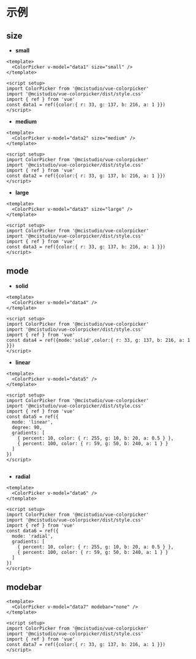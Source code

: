 # 示例
## size

- **small** 
<ColorPicker v-model="data1" size="small" />

```vue
<template>
  <ColorPicker v-model="data1" size="small" />
</template>

<script setup>
import ColorPicker from '@mcistudio/vue-colorpicker'
import '@mcistudio/vue-colorpicker/dist/style.css'
import { ref } from 'vue'
const data1 = ref({color:{ r: 33, g: 137, b: 216, a: 1 }})
</script>
```

- **medium**
<ColorPicker v-model="data2" size="medium" />

```vue
<template>
  <ColorPicker v-model="data2" size="medium" />
</template>

<script setup>
import ColorPicker from '@mcistudio/vue-colorpicker'
import '@mcistudio/vue-colorpicker/dist/style.css'
import { ref } from 'vue'
const data2 = ref({color:{ r: 33, g: 137, b: 216, a: 1 }})
</script>
```

- **large** 
<ColorPicker v-model="data3" size="large" />

```vue
<template>
  <ColorPicker v-model="data3" size="large" />
</template>

<script setup>
import ColorPicker from '@mcistudio/vue-colorpicker'
import '@mcistudio/vue-colorpicker/dist/style.css'
import { ref } from 'vue'
const data3 = ref({color:{ r: 33, g: 137, b: 216, a: 1 }})
</script>
```

## mode

- **solid** 
<ColorPicker v-model="data4" />

```vue
<template>
  <ColorPicker v-model="data4" />
</template>

<script setup>
import ColorPicker from '@mcistudio/vue-colorpicker'
import '@mcistudio/vue-colorpicker/dist/style.css'
import { ref } from 'vue'
const data4 = ref({mode:'solid',color:{ r: 33, g: 137, b: 216, a: 1 }})
</script>
```

- **linear** 

<ColorPicker v-model="data5" />

```vue
<template>
  <ColorPicker v-model="data5" />
</template>

<script setup>
import ColorPicker from '@mcistudio/vue-colorpicker'
import '@mcistudio/vue-colorpicker/dist/style.css'
import { ref } from 'vue'
const data5 = ref({
  mode: 'linear',
  degree: 90,
  gradients: [
    { percent: 10, color: { r: 255, g: 10, b: 20, a: 0.5 } },
    { percent: 100, color: { r: 59, g: 50, b: 240, a: 1 } }
  ]
})
</script>


```

- **radial** 

<ColorPicker v-model="data6" />

```vue
<template>
  <ColorPicker v-model="data6" />
</template>

<script setup>
import ColorPicker from '@mcistudio/vue-colorpicker'
import '@mcistudio/vue-colorpicker/dist/style.css'
import { ref } from 'vue'
const data6 = ref({
  mode: 'radial',
  gradients: [
    { percent: 10, color: { r: 255, g: 10, b: 20, a: 0.5 } },
    { percent: 100, color: { r: 59, g: 50, b: 240, a: 1 } }
  ]
})
</script>
```

## modebar

<ColorPicker v-model="data7" modebar="none" />

```vue
<template>
  <ColorPicker v-model="data7" modebar="none" />
</template>

<script setup>
import ColorPicker from '@mcistudio/vue-colorpicker'
import '@mcistudio/vue-colorpicker/dist/style.css'
import { ref } from 'vue'
const data7 = ref({color:{ r: 33, g: 137, b: 216, a: 1 }})
</script>
```


<script setup>
import { useData } from 'vitepress'
import ColorPicker from '@mcistudio/vue-colorpicker'
import '@mcistudio/vue-colorpicker/dist/style.css'
import { ref } from 'vue'
const data1 = ref({color:{ r: 33, g: 137, b: 216, a: 1 }})
const data2 = ref({color:{ r: 33, g: 137, b: 216, a: 1 }})
const data3 = ref({color:{ r: 33, g: 137, b: 216, a: 1 }})
const data4 = ref({mode:'solid',color:{ r: 33, g: 137, b: 216, a: 1 }})
const data5 = ref({
  mode: 'linear',
  degree: 90,
  gradients: [
    { percent: 10, color: { r: 255, g: 10, b: 20, a: 0.5 } },
    { percent: 100, color: { r: 59, g: 50, b: 240, a: 1 } }
  ]
})
const data6 = ref({
  mode: 'radial',
  gradients: [
    { percent: 10, color: { r: 255, g: 10, b: 20, a: 0.5 } },
    { percent: 100, color: { r: 59, g: 50, b: 240, a: 1 } }
  ]
})
const data7 = ref({color:{ r: 33, g: 137, b: 216, a: 1 }})

function changed(color) {
  console.log('color changed', color)
}
</script>